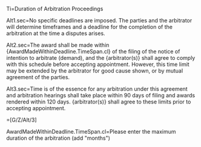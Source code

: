 
Ti=Duration of Arbitration Proceedings

Alt1.sec=No specific deadlines are imposed. The parties and the arbitrator will determine timeframes and a deadline for the completion of the arbitration at the time a disputes arises.

Alt2.sec=The award shall be made within {AwardMadeWithinDeadline.TimeSpan.cl} of the filing of the notice of intention to arbitrate (demand), and the {arbitrator(s)} shall agree to comply with this schedule before accepting appointment. However, this time limit may be extended by the arbitrator for good cause shown, or by mutual agreement of the parties.

Alt3.sec=Time is of the essence for any arbitration under this agreement and arbitration hearings shall take place within 90 days of filing and awards rendered within 120 days. {arbitrator(s)} shall agree to these limits prior to accepting appointment.

=[G/Z/Alt/3]

AwardMadeWithinDeadline.TimeSpan.cl=Please enter the maximum duration of the arbitration (add "months")
